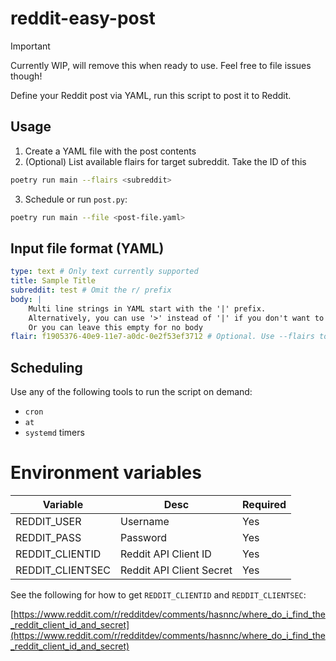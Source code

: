 # reddit-easy-post

> [!IMPORTANT]
> Currently WIP, will remove this when ready to use. Feel free to file issues though!

Define your Reddit post via YAML, run this script to post it to Reddit.

## Usage

1. Create a YAML file with the post contents
2. (Optional) List available flairs for target subreddit. Take the ID of this
```sh
poetry run main --flairs <subreddit>
```
3. Schedule or run `post.py`:
```sh
poetry run main --file <post-file.yaml>
```

## Input file format (YAML)

```yml
type: text # Only text currently supported
title: Sample Title
subreddit: test # Omit the r/ prefix
body: |
    Multi line strings in YAML start with the '|' prefix.
    Alternatively, you can use '>' instead of '|' if you don't want to preserve line breaks.
    Or you can leave this empty for no body
flair: f1905376-40e9-11e7-a0dc-0e2f53ef3712 # Optional. Use --flairs to get IDs
```

## Scheduling

Use any of the following tools to run the script on demand:

* `cron`
* `at`
* `systemd` timers

# Environment variables

| Variable         | Desc                     | Required |
|------------------|--------------------------|----------|
| REDDIT_USER      | Username                 | Yes      |
| REDDIT_PASS      | Password                 | Yes      |
| REDDIT_CLIENTID  | Reddit API Client ID     | Yes      |
| REDDIT_CLIENTSEC | Reddit API Client Secret | Yes      |

See the following for how to get `REDDIT_CLIENTID` and `REDDIT_CLIENTSEC`:

[https://www.reddit.com/r/redditdev/comments/hasnnc/where_do_i_find_the_reddit_client_id_and_secret](https://www.reddit.com/r/redditdev/comments/hasnnc/where_do_i_find_the_reddit_client_id_and_secret)
